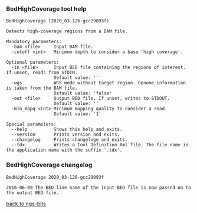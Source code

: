 ### BedHighCoverage tool help
	BedHighCoverage (2020_03-126-gcc29093f)
	
	Detects high-coverage regions from a BAM file.
	
	Mandatory parameters:
	  -bam <file>     Input BAM file.
	  -cutoff <int>   Minimum depth to consider a base 'high coverage'.
	
	Optional parameters:
	  -in <file>      Input BED file containing the regions of interest. If unset, reads from STDIN.
	                  Default value: ''
	  -wgs            WGS mode without target region. Genome information is taken from the BAM file.
	                  Default value: 'false'
	  -out <file>     Output BED file. If unset, writes to STDOUT.
	                  Default value: ''
	  -min_mapq <int> Minimum mapping quality to consider a read.
	                  Default value: '1'
	
	Special parameters:
	  --help          Shows this help and exits.
	  --version       Prints version and exits.
	  --changelog     Prints changeloge and exits.
	  --tdx           Writes a Tool Definition Xml file. The file name is the application name with the suffix '.tdx'.
	
### BedHighCoverage changelog
	BedHighCoverage 2020_03-126-gcc29093f
	
	2016-06-09 The BED line name of the input BED file is now passed on to the output BED file.
[back to ngs-bits](https://github.com/imgag/ngs-bits)